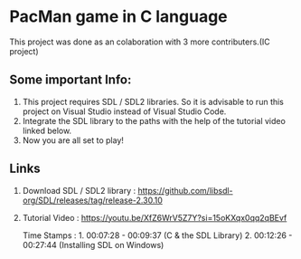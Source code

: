 # PacMan game in C language

This project was done as an colaboration with 3 more contributers.(IC project)

## Some important Info:

1. This project requires SDL / SDL2 libraries. So it is advisable to run this project on Visual Studio instead of Visual Studio Code.
2. Integrate the SDL library to the paths with the help of the tutorial video linked below.
3. Now you are all set to play!

## Links

1. Download SDL / SDL2 library : https://github.com/libsdl-org/SDL/releases/tag/release-2.30.10
2. Tutorial Video : https://youtu.be/XfZ6WrV5Z7Y?si=15oKXqx0qq2qBEvf

   Time Stamps : 1. 00:07:28 - 00:09:37 (C & the SDL Library)
                 2. 00:12:26 - 00:27:44 (Installing SDL on Windows)

